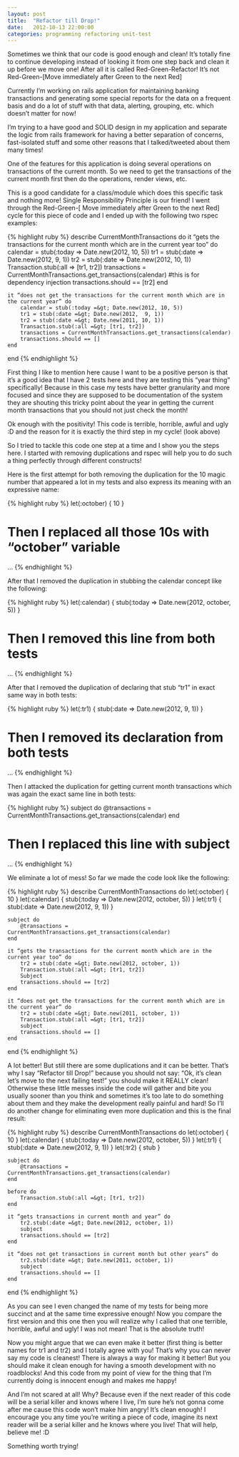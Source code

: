 ```yaml
---
layout: post
title:  "Refactor till Drop!"
date:   2012-10-13 22:00:00
categories: programming refactoring unit-test
---
```


Sometimes we think that our code is good enough and clean! It’s totally fine to continue developing instead of looking it from one step back and clean it up before we move one! After all it is called Red-Green-Refactor! It’s not Red-Green-[Move immediately after Green to the next Red]

Currently I’m working on rails application for maintaining banking transactions and generating some special reports for the data on a frequent basis and do a lot of stuff with that data, alerting, grouping, etc. which doesn’t matter for now!

I’m trying to a have good and SOLID design in my application and separate the logic from rails framework for having a better separation of concerns, fast-isolated stuff and some other reasons that I talked/tweeted about them many times!

One of the features for this application is doing several operations on transactions of the current month. So we need to get the transactions of the current month first then do the operations, render views, etc.

This is a good candidate for a class/module which does this specific task and nothing more! Single Responsibility Principle is our friend! I went through the Red-Green-[ Move immediately after Green to the next Red] cycle for this piece of code and I ended up with the following two rspec examples:

{% highlight ruby %}
describe CurrentMonthTransactions do
    it “gets the transactions for the current month which are in the current year too” do
        calendar = stub(:today =&gt; Date.new(2012, 10, 5))
        tr1 = stub(:date =&gt; Date.new(2012,  9, 1))
        tr2 = stub(:date =&gt; Date.new(2012, 10, 1))
        Transaction.stub(:all =&gt; [tr1, tr2])
        transactions = CurrentMonthTransactions.get_transactions(calendar) #this is for dependency injection
        transactions.should == [tr2]
    end

    it “does not get the transactions for the current month which are in the current year” do
        calendar = stub(:today =&gt; Date.new(2012, 10, 5))
        tr1 = stub(:date =&gt; Date.new(2012,  9, 1))
        tr2 = stub(:date =&gt; Date.new(2011, 10, 1))
        Transaction.stub(:all =&gt; [tr1, tr2])
        transactions = CurrentMonthTransactions.get_transactions(calendar)
        transactions.should == []
    end
end
{% endhighlight %}

First thing I like to mention here cause I want to be a positive person is that it’s a good idea that I have 2 tests here and they are testing this “year thing” specifically! Because in this case my tests have better granularity and more focused and since they are supposed to be documentation of the system they are shouting this tricky point about the year in getting the current month transactions that you should not just check the month!

Ok enough with the positivity! This code is terrible, horrible, awful and ugly :D and the reason for it is exactly the third step in my cycle! (look above)

So I tried to tackle this code one step at a time and I show you the steps here. I started with removing duplications and rspec will help you to do such a thing perfectly through different constructs!

Here is the first attempt for both removing the duplication for the 10 magic number that appeared a lot in my tests and also express its meaning with an expressive name:

{% highlight ruby %}
let(:october) { 10 }
# Then I replaced all those 10s with “october” variable
…
{% endhighlight %}

After that I removed the duplication in stubbing the calendar concept like the following:

{% highlight ruby %}
let(:calendar) { stub(:today =&gt; Date.new(2012, october, 5)) }
# Then I removed this line from both tests
…
{% endhighlight %}

After that I removed the duplication of declaring that stub “tr1” in exact same way in both tests:

{% highlight ruby %}
let(:tr1)  { stub(:date =&gt; Date.new(2012, 9, 1)) }
# Then I removed its declaration from both tests
…
{% endhighlight %}

Then I attacked the duplication for getting current month transactions which was again the exact same line in both tests:

{% highlight ruby %}
subject do
    @transactions = CurrentMonthTransactions.get_transactions(calendar)
end
# Then I replaced this line with subject
…
{% endhighlight %}

We eliminate a lot of mess! So far we made the code look like the following:

{% highlight ruby %}
describe CurrentMonthTransactions do
    let(:october) { 10 }
    let(:calendar) { stub(:today =&gt; Date.new(2012, october, 5)) }
    let(:tr1) { stub(:date =&gt; Date.new(2012, 9, 1)) }

    subject do
        @transactions = CurrentMonthTransactions.get_transactions(calendar)
    end

    it “gets the transactions for the current month which are in the current year too” do
        tr2 = stub(:date =&gt; Date.new(2012, october, 1))
        Transaction.stub(:all =&gt; [tr1, tr2])
        Subject
        transactions.should == [tr2]
    end

    it “does not get the transactions for the current month which are in the current year” do
        tr2 = stub(:date =&gt; Date.new(2011, october, 1))
        Transaction.stub(:all =&gt; [tr1, tr2])
        subject
        transactions.should == []
    end
end
{% endhighlight %}

A lot better! But still there are some duplications and it can be better. That’s why I say “Refactor till Drop!” because you should not say: “Ok, it’s clean let’s move to the next failing test!” you should make it REALLY clean! Otherwise these little messes inside the code will gather and bite you usually sooner than you think and sometimes it’s too late to do something about them and they make the development really painful and hard! So I’ll do another change for eliminating even more duplication and this is the final result:

{% highlight ruby %}
describe CurrentMonthTransactions do
    let(:october) { 10 }
    let(:calendar) { stub(:today =&gt; Date.new(2012, october, 5)) }
    let(:tr1) { stub(:date =&gt; Date.new(2012, 9, 1)) }
    let(:tr2) { stub }

    subject do
        @transactions = CurrentMonthTransactions.get_transactions(calendar)
    end

    before do
        Transaction.stub(:all =&gt; [tr1, tr2])
    end

    it “gets transactions in current month and year” do
        tr2.stub(:date =&gt; Date.new(2012, october, 1))
        subject
        transactions.should == [tr2]
    end

    it “does not get transactions in current month but other years” do
        tr2.stub(:date =&gt; Date.new(2011, october, 1))
        subject
        transactions.should == []
    end
end
{% endhighlight %}

As you can see I even changed the name of my tests for being more succinct and at the same time expressive enough! Now you compare the first version and this one then you will realize why I called that one terrible, horrible, awful and ugly! I was not mean! That is the absolute truth!

Now you might argue that we can even make it better (first thing is better names for tr1 and tr2) and I totally agree with you! That’s why you can never say my code is cleanest! There is always a way for making it better! But you should make it clean enough for having a smooth development with no roadblocks! And this code from my point of view for the thing that I’m currently doing is innocent enough and makes me happy!

And I’m not scared at all! Why? Because even if the next reader of this code will be a serial killer and knows where I live, I’m sure he’s not gonna come after me cause this code won’t make him angry! It’s clean enough! I encourage you any time you’re writing a piece of code, imagine its next reader will be a serial killer and he knows where you live! That will help, believe me! :D

Something worth trying!

